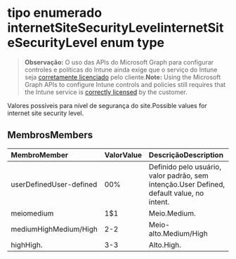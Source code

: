 # <a name="internetsitesecuritylevel-enum-type"></a><span data-ttu-id="34cec-101">tipo enumerado internetSiteSecurityLevel</span><span class="sxs-lookup"><span data-stu-id="34cec-101">internetSiteSecurityLevel enum type</span></span>

> <span data-ttu-id="34cec-102">**Observação:** O uso das APIs do Microsoft Graph para configurar controles e políticas do Intune ainda exige que o serviço do Intune seja [corretamente licenciado](https://go.microsoft.com/fwlink/?linkid=839381) pelo cliente.</span><span class="sxs-lookup"><span data-stu-id="34cec-102">**Note:** Using the Microsoft Graph APIs to configure Intune controls and policies still requires that the Intune service is [correctly licensed](https://go.microsoft.com/fwlink/?linkid=839381) by the customer.</span></span>

<span data-ttu-id="34cec-103">Valores possíveis para nível de segurança do site.</span><span class="sxs-lookup"><span data-stu-id="34cec-103">Possible values for internet site security level.</span></span>
## <a name="members"></a><span data-ttu-id="34cec-104">Membros</span><span class="sxs-lookup"><span data-stu-id="34cec-104">Members</span></span>
|<span data-ttu-id="34cec-105">Membro</span><span class="sxs-lookup"><span data-stu-id="34cec-105">Member</span></span>|<span data-ttu-id="34cec-106">Valor</span><span class="sxs-lookup"><span data-stu-id="34cec-106">Value</span></span>|<span data-ttu-id="34cec-107">Descrição</span><span class="sxs-lookup"><span data-stu-id="34cec-107">Description</span></span>|
|:---|:---|:---|
|<span data-ttu-id="34cec-108">userDefined</span><span class="sxs-lookup"><span data-stu-id="34cec-108">User-defined</span></span>|<span data-ttu-id="34cec-109">0</span><span class="sxs-lookup"><span data-stu-id="34cec-109">0%</span></span>|<span data-ttu-id="34cec-110">Definido pelo usuário, valor padrão, sem intenção.</span><span class="sxs-lookup"><span data-stu-id="34cec-110">User Defined, default value, no intent.</span></span>|
|<span data-ttu-id="34cec-111">meio</span><span class="sxs-lookup"><span data-stu-id="34cec-111">medium</span></span>|<span data-ttu-id="34cec-112">1</span><span class="sxs-lookup"><span data-stu-id="34cec-112">$1</span></span>|<span data-ttu-id="34cec-113">Meio.</span><span class="sxs-lookup"><span data-stu-id="34cec-113">Medium.</span></span>|
|<span data-ttu-id="34cec-114">mediumHigh</span><span class="sxs-lookup"><span data-stu-id="34cec-114">Medium/High</span></span>|<span data-ttu-id="34cec-115">2</span><span class="sxs-lookup"><span data-stu-id="34cec-115">-2</span></span>|<span data-ttu-id="34cec-116">Meio-alto.</span><span class="sxs-lookup"><span data-stu-id="34cec-116">Medium/High</span></span>|
|<span data-ttu-id="34cec-117">high</span><span class="sxs-lookup"><span data-stu-id="34cec-117">High.</span></span>|<span data-ttu-id="34cec-118">3</span><span class="sxs-lookup"><span data-stu-id="34cec-118">-3</span></span>|<span data-ttu-id="34cec-119">Alto.</span><span class="sxs-lookup"><span data-stu-id="34cec-119">High.</span></span>|



